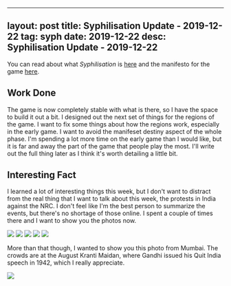 
---
layout: post
title: Syphilisation Update - 2019-12-22
tag: syph
date: 2019-12-22
desc: Syphilisation Update - 2019-12-22
---


You can read about what *Syphilisation* is [here](/blog/syph/announce) and the manifesto for the game [here](/blog/syph/newManifesto).

## Work Done

The game is now completely stable with what is there, so I have the space to build it out a bit. I designed out the next set of things for the regions of the game. I want to fix some things about how the regions work, especially in the early game. I want to avoid the manifeset destiny aspect of the whole phase. I'm spending a lot more time on the early game than I would like, but it is far and away the part of the game that people play the most. I'll write out the full thing later as I think it's worth detailing a little bit.

## Interesting Fact

I learned a lot of interesting things this week, but I don't want to distract from the real thing that I want to talk about this week, the protests in India against the NRC. I don't feel like I'm the best person to summarize the events, but there's no shortage of those online. I spent a couple of times there and I want to show you the photos now.

<img src="/blogImages/protest1.jpg" />
<img src="/blogImages/protest2.jpg" />
<img src="/blogImages/protest3.jpg" />
<img src="/blogImages/protest4.jpeg" />
<img src="/blogImages/protest5.jpeg" />

More than that though, I wanted to show you this photo from Mumbai. The crowds are at the August Kranti Maidan, where Gandhi issued his Quit India speech in 1942, which I really appreciate.

<img src="/blogImages/mumbaiProtest.jpg" />
